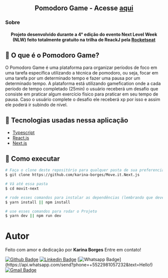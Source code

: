 <h2 align="center">
  Pomodoro Game - Acesse <a href="https://pomodoro-game-karina-borges.vercel.app">aqui</a>
</h2>

<h3 align-"center">
  Sobre
</h3>

<h4 align="center">
  Projeto desenvolvido durante a 4° edição do evento Next Level Week (NLW) feito totalmente gratuito na trilha de ReackJ pela <a href="https://app.rocketseat.com.br/dashboard">Rocketseat</a>
</h4>

## :dart: O que é o Pomodoro Game?

O Pomodoro Game é uma plataforma para organizar períodos de foco em uma tarefa específica utilizando a técnica de pomodoro, ou seja, focar em uma tarefa por um determinado tempo e fazer uma pausa por um determinado tempo. A plataforma está utilizando gamefication onde a cada período de tempo completado (25min) o usuário receberá um desafio que consiste em praticar algum exercício físico para praticar em seu tempo de pausa. Caso o usuário complete o desafio ele receberá xp por isso e assim ele poderá ir subindo de nível.
<br/>

## :rainbow: Tecnologias usadas nessa aplicação

-  [Typescript](https://www.typescriptlang.org/)
-  [React.js](https://pt-br.reactjs.org/)
-  [Next.js](https://nextjs.org/)

## :tada: Como executar

```bash
# Faça o clone deste repositório para qualquer pasta de sua preferencia
$ git clone https://github.com/karina-borges/Move.it.Next.js

# Vá até essa pasta
$ cd movit-next

# rode esses comandos para instalar as dependências (lembrando que deverá ter o node instalado em sua máquina)
$ yarn install || npm install

# use esses comandos para rodar o Projeto
$ yarn dev || npm run dev
```

# Autor
Feito com amor e dedicação por **Karina Borges** Entre em contato!

[![Github Badge](https://img.shields.io/badge/-Github-000?style=flat-square&logo=Github&logoColor=white&link=link_do_seu_perfil_no_github)](https://github.com/karina-borges)
[![Linkedin Badge](https://img.shields.io/badge/-LinkedIn-blue?style=flat-square&logo=Linkedin&logoColor=white&link=https://www.linkedin.com/in/eng-karina-borges/)](https://www.linkedin.com/in/eng-karina-borges/)
[![Whatsapp Badge](https://img.shields.io/badge/-Whatsapp-4CA143?style=flat-square&labelColor=4CA143&logo=whatsapp&logoColor=white&link=https://api.whatsapp.com/send?phone=+5522981057232&text=Hello!)](https://api.whatsapp.com/send?phone=+5522981057232&text=Hello!)
[![Gmail Badge](https://img.shields.io/badge/-Gmail-c14438?style=flat-square&logo=Gmail&logoColor=white&link=mailto:karina_borges@id.uff.br)](mailto:karina_borges@id.uff.br)
